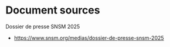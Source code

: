 # Document sources

Dossier de presse SNSM 2025
- https://www.snsm.org/medias/dossier-de-presse-snsm-2025

